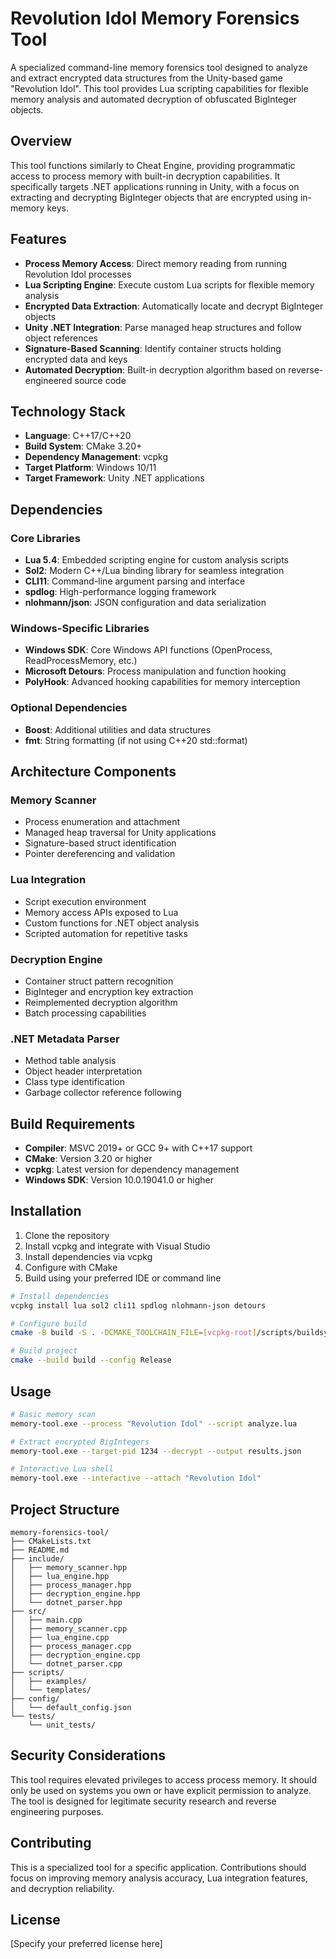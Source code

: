 # Revolution Idol Memory Forensics Tool

A specialized command-line memory forensics tool designed to analyze and extract encrypted data structures from the Unity-based game "Revolution Idol". This tool provides Lua scripting capabilities for flexible memory analysis and automated decryption of obfuscated BigInteger objects.

## Overview

This tool functions similarly to Cheat Engine, providing programmatic access to process memory with built-in decryption capabilities. It specifically targets .NET applications running in Unity, with a focus on extracting and decrypting BigInteger objects that are encrypted using in-memory keys.

## Features

- **Process Memory Access**: Direct memory reading from running Revolution Idol processes
- **Lua Scripting Engine**: Execute custom Lua scripts for flexible memory analysis
- **Encrypted Data Extraction**: Automatically locate and decrypt BigInteger objects
- **Unity .NET Integration**: Parse managed heap structures and follow object references
- **Signature-Based Scanning**: Identify container structs holding encrypted data and keys
- **Automated Decryption**: Built-in decryption algorithm based on reverse-engineered source code

## Technology Stack

- **Language**: C++17/C++20
- **Build System**: CMake 3.20+
- **Dependency Management**: vcpkg
- **Target Platform**: Windows 10/11
- **Target Framework**: Unity .NET applications

## Dependencies

### Core Libraries
- **Lua 5.4**: Embedded scripting engine for custom analysis scripts
- **Sol2**: Modern C++/Lua binding library for seamless integration
- **CLI11**: Command-line argument parsing and interface
- **spdlog**: High-performance logging framework
- **nlohmann/json**: JSON configuration and data serialization

### Windows-Specific Libraries
- **Windows SDK**: Core Windows API functions (OpenProcess, ReadProcessMemory, etc.)
- **Microsoft Detours**: Process manipulation and function hooking
- **PolyHook**: Advanced hooking capabilities for memory interception

### Optional Dependencies
- **Boost**: Additional utilities and data structures
- **fmt**: String formatting (if not using C++20 std::format)

## Architecture Components

### Memory Scanner
- Process enumeration and attachment
- Managed heap traversal for Unity applications
- Signature-based struct identification
- Pointer dereferencing and validation

### Lua Integration
- Script execution environment
- Memory access APIs exposed to Lua
- Custom functions for .NET object analysis
- Scripted automation for repetitive tasks

### Decryption Engine
- Container struct pattern recognition
- BigInteger and encryption key extraction
- Reimplemented decryption algorithm
- Batch processing capabilities

### .NET Metadata Parser
- Method table analysis
- Object header interpretation
- Class type identification
- Garbage collector reference following

## Build Requirements

- **Compiler**: MSVC 2019+ or GCC 9+ with C++17 support
- **CMake**: Version 3.20 or higher
- **vcpkg**: Latest version for dependency management
- **Windows SDK**: Version 10.0.19041.0 or higher

## Installation

1. Clone the repository
2. Install vcpkg and integrate with Visual Studio
3. Install dependencies via vcpkg
4. Configure with CMake
5. Build using your preferred IDE or command line

```bash
# Install dependencies
vcpkg install lua sol2 cli11 spdlog nlohmann-json detours

# Configure build
cmake -B build -S . -DCMAKE_TOOLCHAIN_FILE=[vcpkg-root]/scripts/buildsystems/vcpkg.cmake

# Build project
cmake --build build --config Release
```

## Usage

```bash
# Basic memory scan
memory-tool.exe --process "Revolution Idol" --script analyze.lua

# Extract encrypted BigIntegers
memory-tool.exe --target-pid 1234 --decrypt --output results.json

# Interactive Lua shell
memory-tool.exe --interactive --attach "Revolution Idol"
```

## Project Structure

```
memory-forensics-tool/
├── CMakeLists.txt
├── README.md
├── include/
│   ├── memory_scanner.hpp
│   ├── lua_engine.hpp
│   ├── process_manager.hpp
│   ├── decryption_engine.hpp
│   └── dotnet_parser.hpp
├── src/
│   ├── main.cpp
│   ├── memory_scanner.cpp
│   ├── lua_engine.cpp
│   ├── process_manager.cpp
│   ├── decryption_engine.cpp
│   └── dotnet_parser.cpp
├── scripts/
│   ├── examples/
│   └── templates/
├── config/
│   └── default_config.json
└── tests/
    └── unit_tests/
```

## Security Considerations

This tool requires elevated privileges to access process memory. It should only be used on systems you own or have explicit permission to analyze. The tool is designed for legitimate security research and reverse engineering purposes.

## Contributing

This is a specialized tool for a specific application. Contributions should focus on improving memory analysis accuracy, Lua integration features, and decryption reliability.

## License

[Specify your preferred license here]